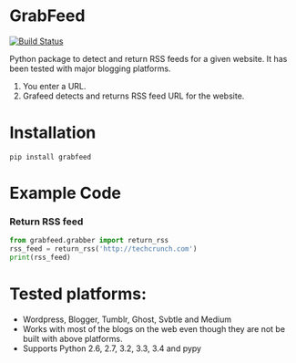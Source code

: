 GrabFeed
========

[![Build Status](https://travis-ci.org/kaflesudip/grabfeed.svg?branch=master)](https://travis-ci.org/kaflesudip/grabfeed)

Python package to detect and return RSS feeds for a given website. It has been tested with major blogging platforms.

1. You enter a URL.
2. Grafeed detects and returns RSS feed URL for the website.

Installation
============
    pip install grabfeed

Example Code
============

### Return RSS feed

```python
from grabfeed.grabber import return_rss
rss_feed = return_rss('http://techcrunch.com')
print(rss_feed)
```

Tested platforms:
=================
  - Wordpress, Blogger, Tumblr, Ghost, Svbtle and Medium
  - Works with most of the blogs on the web even though they are not be built with above platforms.
  - Supports Python 2.6, 2.7, 3.2, 3.3, 3.4 and pypy
 
